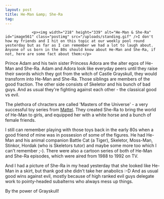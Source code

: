 ```yaml
---
layout: post
title: He-Man &amp; She-Ra
tag: 
---
```



                <p><img width="218" height="339" alt="He-Man & She-Ra" id="image561" class="postimg" src="/uploads/standing.gif" />I don't how my friends and I hit on this topic at our weekly pool round yesterday but as far as I can remember we had a lot to laugh about. Anyone of us born in the 80s should know about He-Man and She-Ra, if not, here are some fact about them:</p>
<p>Prince Adam and his twin sister Princess Adora are the alter egos of He-Man and She-Ra. Adam and Adora look like everyday peers until they raise their swords which they got from the witch of Castle Grayskull, they would transform into He-Man and She-Ra. Those siblings are members of the good fraction. The other side consists of Skeletor and his bunch of bad guys. And as usual they're fighting against each other - the classical good vs evil.</p>
<p>The plethora of chracters are called 'Masters of the Universe' - a very successful toy series from <a href="http://www.mattel.com">Mattel</a>. They created She-Ra to bring the world of He-Man to girls, and equipped her with a white horse and a bunch of female friends.</p>
<p>I still can remember playing with those toys back in the early 80s when a good friend of mine was in possesion of some of the figures. He had He-Man and his animal companion Battle Cat (a Tiger), Skeletor, Moss-Man, Stinkor, Hordak (who is Skeletors tutor) and maybe some more too which I can't remember ;-). There were also a cartoon series of both of He-Man and She-Ra episodes, which were aired from 1988 to 1992 on TV.</p>
<p>And I had a picture of She-Ra in my head yesterday that she looked like He-Man in a skirt, but thank god she didn't take her anabolics :-D And as usual good wins against evil, mostly because of high ranked evil guys delegate work to pointy-headed subalterns who always mess up things.</p>
<p>By the power of Grayskull!</p>
            
